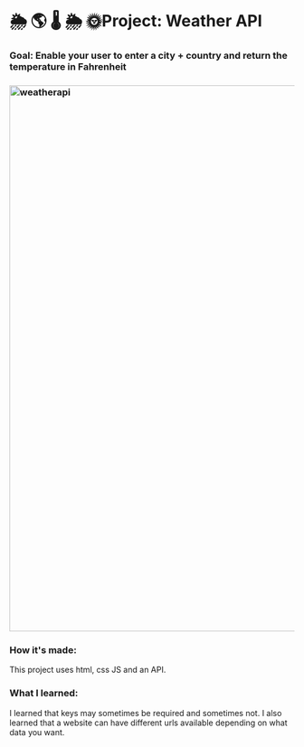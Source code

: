 # 🌦 🌎 🌡 🌦 🌞Project: Weather API

### Goal: Enable your user to enter a city + country and return the temperature in Fahrenheit

### <img width="966" alt="weatherapi" src="https://user-images.githubusercontent.com/78456343/135721740-f9cb04a6-f7fb-4f7a-b44e-ee048170f829.png">
### How it's made:
This project uses html, css JS and an API.
### What I learned:
I learned that keys may sometimes be required and sometimes not. I also learned that a website can have different urls available depending on what data you want. 
